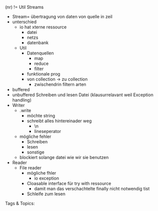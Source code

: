 (nr)
 != Util Streams
  - Stream= übertragung von daten von quelle in zeil
  - unterschied
    - io hat xterne ressource
      - datei
      - netzs
      - datenbank
    - Util
      - Datenquellen
        - map
        - reduce
        - filter
      - funktionale prog
      - von collection -> zu collection
        - zwischendrin filtern
 arten
  - buffered 
  - unbuffered
 Schreiben und lesen Datei
  (klausurrelavant weil Exception handling)
  - Writer
    - .write
      - möchte string
      - schreibt alles hintereinader weg
        - \n
        - lineseperator
    - mögliche fehler
      - Schreiben
      - lesen
      - sonstige
    - blockiert solange datei wie wir sie benutzen
  - Reader
    - File reader
      - mögliche fhler
        - io exception
      - Cloasable interface für try with ressource
        - damit man das verschachtelte finally nicht notwendig tist
      - Schleife zum lesen

   Tags & Topics:
   